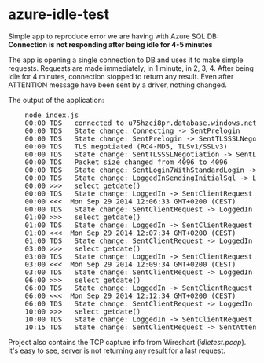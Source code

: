 azure-idle-test
===============

Simple app to reproduce error we are having with Azure SQL DB:
**Connection is not responding after being idle for 4-5 minutes**

The app is opening a single connection to DB and uses it to make simple requests.
Requests are made immediately, in 1 minute, in 2, 3, 4.
After being idle for 4 minutes, connection stopped to return any result.
Even after ATTENTION message have been sent by a driver, nothing changed.


The output of the application:
<pre>
    node index.js
    00:00 TDS	connected to u75hzci8pr.database.windows.net:1433
    00:00 TDS	State change: Connecting -> SentPrelogin
    00:00 TDS	State change: SentPrelogin -> SentTLSSSLNegotiation
    00:00 TDS	TLS negotiated (RC4-MD5, TLSv1/SSLv3)
    00:00 TDS	State change: SentTLSSSLNegotiation -> SentLogin7WithStandardLogin
    00:00 TDS	Packet size changed from 4096 to 4096
    00:00 TDS	State change: SentLogin7WithStandardLogin -> LoggedInSendingInitialSql
    00:00 TDS	State change: LoggedInSendingInitialSql -> LoggedIn
    00:00 >>>	select getdate()
    00:00 TDS	State change: LoggedIn -> SentClientRequest
    00:00 &lt;&lt;&lt;	Mon Sep 29 2014 12:06:33 GMT+0200 (CEST)
    00:00 TDS	State change: SentClientRequest -> LoggedIn
    01:00 >>>	select getdate()
    01:00 TDS	State change: LoggedIn -> SentClientRequest
    01:00 &lt;&lt;&lt;	Mon Sep 29 2014 12:07:34 GMT+0200 (CEST)
    01:00 TDS	State change: SentClientRequest -> LoggedIn
    03:00 >>>	select getdate()
    03:00 TDS	State change: LoggedIn -> SentClientRequest
    03:00 &lt;&lt;&lt;	Mon Sep 29 2014 12:09:34 GMT+0200 (CEST)
    03:00 TDS	State change: SentClientRequest -> LoggedIn
    06:00 >>>	select getdate()
    06:00 TDS	State change: LoggedIn -> SentClientRequest
    06:00 &lt;&lt;&lt;	Mon Sep 29 2014 12:12:34 GMT+0200 (CEST)
    06:00 TDS	State change: SentClientRequest -> LoggedIn
    10:00 >>>	select getdate()
    10:00 TDS	State change: LoggedIn -> SentClientRequest
    10:15 TDS	State change: SentClientRequest -> SentAttention
</pre>

Project also contains the TCP capture info from Wireshart (*idletest.pcap*). It's easy to see, server is not returning any result for a last request.

